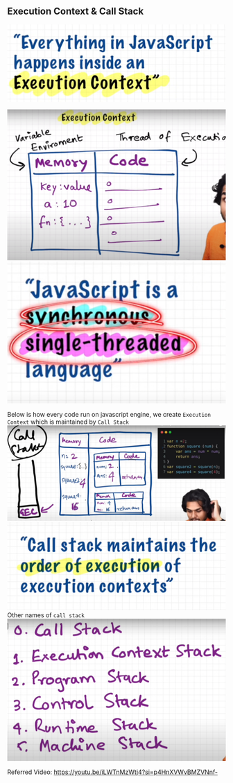 ## Execution Context & Call Stack
![img_4.png](img_4.png)

![img_6.png](img_6.png)
![img_7.png](img_7.png)

Below is how every code run on javascript engine, we create
`Execution Context` which is maintained by `Call Stack`
![img_1.png](img_1.png)
![img_2.png](img_2.png)
Other names of `call stack`
![img_3.png](img_3.png)

Referred Video: https://youtu.be/iLWTnMzWtj4?si=p4HnXVWvBMZVNnf-
